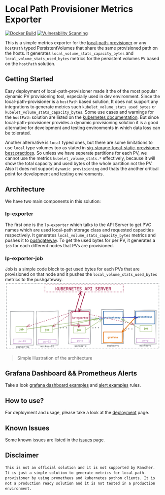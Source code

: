 # Local Path Provisioner Metrics Exporter
[![Docker Build](https://github.com/ugur99/local-path-pv-metrics-exporter/actions/workflows/docker-image.yml/badge.svg?branch=main)](https://github.com/ugur99/local-path-pv-metrics-exporter/actions/workflows/docker-image.yml) [![Vulnerability Scanning](https://github.com/ugur99/local-path-pv-metrics-exporter/actions/workflows/scan.yml/badge.svg?branch=main)](https://github.com/ugur99/local-path-pv-metrics-exporter/actions/workflows/scan.yml)

This is a simple metrics exporter for the [local-path-provisioner](https://github.com/rancher/local-path-provisioner) or any `hostPath` typed PersistentVolumes that share the same provisioned path on the hosts. It generates `local_volume_stats_capacity_bytes` and `local_volume_stats_used_bytes` metrics for the persistent volumes `PV`  based on the `hostPath` solution.

## Getting Started

Easy deployment of local-path-provisioner made it the of the most popular dynamic PV provisioning tool, especially used in dev environment. Since the local-path-provisioner is a `hostPath` based solution, It does not support any integrations to generate metrics such `kubelet_volume_stats_used_bytes` or `kubelet_volume_stats_capacity_bytes`. Some use cases and warnings for the `hostPath` solution are listed on the [kubernetes documentation](https://kubernetes.io/docs/concepts/storage/volumes/#hostpath). But since local-path-provisioner provides a dynamic provisioning solution it is a good alternative for development and testing environments in which data loss can be tolerated.

Another alternative is `local` typed ones, but there are some limitations to use `local` type volumes too as stated in [sig-storage-local-static-provisioner best practices](https://github.com/kubernetes-sigs/sig-storage-local-static-provisioner/blob/master/docs/best-practices.md). So unless we have seperate partitions for each PV, we cannot use the metrics `kubelet_volume_stats.*` effectively, because it will show the total capacity and used bytes of the whole partition not the PV. Also It does not support `dynamic provisioning` and thats the another critical point for development and testing environments.

## Architecture
We have two main components in this solution:

### lp-exporter
 The first one is the `lp-exporter` which talks to the API Server to get PVC names which are used local-path storage class and requested capacities respectively. It generates `local_volume_stats_capacity_bytes` metrics and pushes it to [pushgateway](https://github.com/prometheus/pushgateway). To get the used bytes for per PV, it generates a `job` for each different nodes that PVs are provisioned.
 
### lp-exporter-job
 Job is a simple code block to get used bytes for each PVs that are provisioned on that node and it pushes the `local_volume_stats_used_bytes` metrics to the pushgateway.
![mainarchitecture](src/images/architecture-01.png)
>Simple Illustration of the architecture

## Grafana Dashboard && Prometheus Alerts
Take a look [grafana dashboard examples](grafana/README.md) and [alert examples](alertmanager/README.md) rules.

## How to use?

For deployment and usage, please take a look at the [deployment](deployment/README.md) page.

## Known Issues

Some known issues are listed in the [issues](known-issues.md) page.

## Disclaimer

`This is not an official solution and it is not supported by Rancher. It is just a simple solution to generate metrics for local-path-provisioner by using prometheus and kubernetes python clients. It is not a production ready solution and it is not tested in a production environment.`